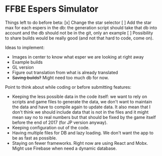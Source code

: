 # FFBE Espers Simulator

Things left to do before beta:
[x] Change the star selector
[ ] Add the star max for each espers in the db: the generation script should take that db into account and the db should not be in the git, only an example
[ ] Possibility to share builds would be really good (and not that hard to code, come on).

Ideas to implement:
- Images in center to know what esper we are looking at right away
- Example builds
- GL version
- Figure out translation from what is already translated
- ~~Saving builds?~~ Might need too much db for now.


Point to think about while coding or before submitting features:
- Keeping the less possible data in the code itself: we want to rely on scripts and game files to generate the data, we don't want to maintain the data and have to compile again to update data. It also mean that I don't think we should include data that is not in the files and it might mean say no to real numbers but that should be fixed by the game itself before the end of 2017 (for JP version anyway).
- Keeping configuration out of the code.
- Having multiple files for DB and lazy loading. We don't want the app to be as fast as possible. 
- Staying on fewer frameworks. Right now are using React and Mobx. Might use Firebase when need a dynamic database.
